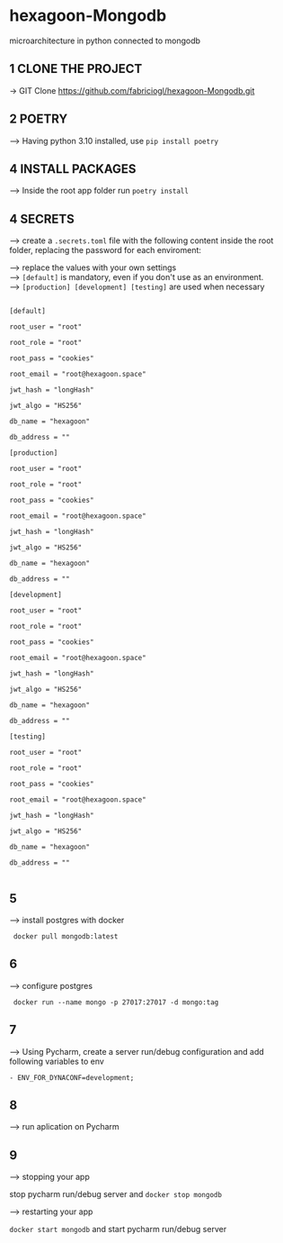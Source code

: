 # hexagoon-Mongodb
microarchitecture in python connected to mongodb

## 1 CLONE THE PROJECT

-> GIT Clone https://github.com/fabriciogl/hexagoon-Mongodb.git

## 2 POETRY

--> Having python 3.10 installed, use ``` pip install poetry ```

## 4 INSTALL PACKAGES

--> Inside the root app folder run ``` poetry install ```

## 4 SECRETS

--> create a ```.secrets.toml``` file with the following content inside the root folder, replacing the password for each enviroment:

--> replace the values with your own settings  
--> ``` [default] ``` is mandatory, even if you don't use as an environment.    
--> ``` [production] [development] [testing] ``` are used when necessary  

<code>
[default]<br/>  
root_user = "root" <br/>  
root_role = "root" <br/>
root_pass = "cookies" <br/>
root_email = "root@hexagoon.space" <br/> 
jwt_hash = "longHash" <br/>  
jwt_algo = "HS256" <br/>  
db_name = "hexagoon" <br/>  
db_address = "" <br/>  
[production] <br/>  
root_user = "root" <br/>  
root_role = "root" <br/>
root_pass = "cookies" <br/>
root_email = "root@hexagoon.space" <br/> 
jwt_hash = "longHash" <br/>  
jwt_algo = "HS256" <br/>  
db_name = "hexagoon" <br/>  
db_address = "" <br/>   
[development] <br/>  
root_user = "root" <br/>  
root_role = "root" <br/>
root_pass = "cookies" <br/>
root_email = "root@hexagoon.space" <br/> 
jwt_hash = "longHash" <br/>  
jwt_algo = "HS256" <br/>  
db_name = "hexagoon" <br/>  
db_address = "" <br/>   
[testing] <br/>  
root_user = "root" <br/>  
root_role = "root" <br/>
root_pass = "cookies" <br/>
root_email = "root@hexagoon.space" <br/> 
jwt_hash = "longHash" <br/>  
jwt_algo = "HS256" <br/>  
db_name = "hexagoon" <br/>  
db_address = "" <br/>   
</code>


## 5 

--> install postgres with docker

``` docker pull mongodb:latest```

## 6

--> configure postgres

``` docker run --name mongo -p 27017:27017 -d mongo:tag```

## 7

--> Using Pycharm, create a server run/debug configuration and add following variables to env

    - ENV_FOR_DYNACONF=development;

## 8

--> run aplication on Pycharm

## 9 

--> stopping your app

stop pycharm run/debug server and ``` docker stop mongodb ```

--> restarting your app

``` docker start mongodb ``` and start pycharm run/debug server
